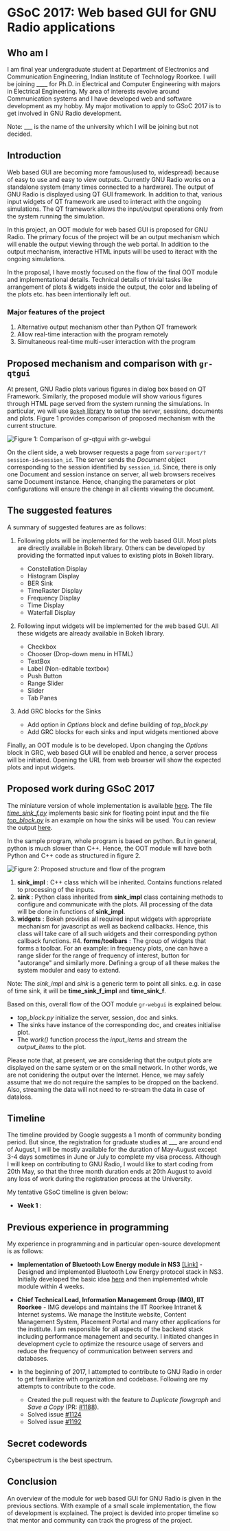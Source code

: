 # GSoC 2017: Web based GUI for GNU Radio applications

## Who am I
I am final year undergraduate student at Department of Electronics and Communication Engineering, Indian Institute of Technology Roorkee. I will be joining ____ for Ph.D. in Electrical and Computer Engineering with majors in Electrical Engineering. My area of interests revolve around Communication systems and I have developed web and software development as my hobby. My major motivation to apply to GSoC 2017 is to get involved in GNU Radio development.

Note: ___ is the name of the university which I will be joining but not decided.

## Introduction
Web based GUI are becoming more famous(used to, widespread) because of easy to use and easy to view outputs. Currently GNU Radio works on a standalone system (many times connected to a hardware). The output of GNU Radio is displayed using QT GUI framework. In addition to that, various input widgets of QT framework are used to interact with the ongoing simulations. The QT framework allows the input/output operations only from the system running the simulation.

In this project, an OOT module for web based GUI is proposed for GNU Radio. The primary focus of the project will be an output mechanism which will enable the output viewing through the web portal. In addition to the output mechanism, interactive HTML inputs will be used to iteract with the ongoing simulations.

In the proposal, I have mostly focused on the flow of the final OOT module and implementational details. Technical details of trivial tasks like arrangement of plots & widgets inside the output, the color and labeling of the plots etc. has been intentionally left out.

### Major features of the project
1. Alternative output mechanism other than Python QT framework
2. Allow real-time interaction with the program remotely
3. Simultaneous real-time multi-user interaction with the program

## Proposed mechanism and comparison with `gr-qtgui`
At present, GNU Radio plots various figures in dialog box based on QT Framework. Similarly, the proposed module will show various figures through HTML page served from the system running the simulations. In particular, we will use [`Bokeh` library](http://bokeh.pydata.org/en/latest/) to setup the server, sessions, documents and plots. Figure 1 provides comparison of proposed mechanism with the current structure.

![Figure 1: Comparison of `gr-qtgui` with `gr-webgui`](WebGui/fundamental.png "Figure 1: Comparison of `gr-qtgui` with `gr-webgui`")

On the client side, a web browser requests a page from `server:port/?session-id=session_id`. The server sends the *Document* object corresponding to the session identified by `session_id`. Since, there is only one Document and session instance on server, all web browsers receives same Document instance. Hence, changing the parameters or plot configurations will ensure the change in all clients viewing the document.

## The suggested features
A summary of suggested features are as follows:

1. Following plots will be implemented for the web based GUI. Most plots are directly available in Bokeh library. Others can be developed by providing the formatted input values to existing plots in Bokeh library.
   - Constellation Display
   - Histogram Display
   - BER Sink
   - TimeRaster Display
   - Frequency Display
   - Time Display
   - Waterfall Display

2. Following input widgets will be implemented for the web based GUI. All these widgets are already available in Bokeh library.
   - Checkbox
   - Chooser (Drop-down menu in HTML)
   - TextBox
   - Label (Non-editable textbox)
   - Push Button
   - Range Slider
   - Slider
   - Tab Panes

3. Add GRC blocks for the Sinks
   - Add option in _Options_ block and define building of _top_block.py_
   - Add GRC blocks for each sinks and input widgets mentioned above

Finally, an OOT module is to be developed. Upon changing the _Options_ block in GRC, web based GUI will be enabled and hence, a server process will be initiated. Opening the URL from web browser will show the expected plots and input widgets.

## Proposed work during GSoC 2017
The miniature version of whole implementation is available [here](https://github.com/kartikp1995/gr-htmlgui/). The file [_time_sink_f.py_](https://github.com/kartikp1995/gr-htmlgui/blob/master/python/time_sink_f.py) implements basic sink for floating point input and the file [_top_block.py_](https://github.com/kartikp1995/gr-htmlgui/blob/master/examples/top_block.py) is an example on how the sinks will be used. You can review the output [here](http://terminal.kartikpatel.in:5006/?bokeh-session-id=ARfUOyu0urukFhh3TmXRqHari59Bo1w2O4GGnseztvCL).

In the sample program, whole program is based on python. But in general, python is much slower than C++. Hence, the OOT module will have both Python and C++ code as structured in figure 2.

![Figure 2: Proposed structure and flow of the program](WebGui/structure.png "Figure 2: Proposed structure and flow of the program")

1. __sink_impl__ : C++ class which will be inherited. Contains functions related to processing of the inputs.
2. __sink__ : Python class inherited from __sink_impl__ class containing methods to configure and communicate with the plots. All processing of the data will be done in functions of __sink_impl__.
3. __widgets__ : Bokeh provides all required input widgets with appropriate mechanism for javascript as well as backend callbacks. Hence, this class will take care of all such widgets and their corresponding python callback functions.
#4. __forms/toolbars__ : The group of widgets that forms a toolbar. For an example: in frequency plots, one can have a range slider for the range of frequency of interest, button for "autorange" and similarly more. Defining a group of all these makes the system moduler and easy to extend.

Note: The _sink_impl_ and _sink_ is a generic term to point all sinks. e.g. in case of time sink, it will be __time_sink_f_impl__ and __time_sink_f__.


Based on this, overall flow of the OOT module `gr-webgui` is explained below.
- _top_block.py_ initialize the server, session, doc and sinks.
- The sinks have instance of the corresponding doc, and creates initialise plot.
- The _work()_ function process the _input_items_ and stream the _output_items_ to the plot.

Please note that, at present, we are considering that the output plots are displayed on the same system or on the small network. In other words, we are not conidering the output over the Internet. Hence, we may safely assume that we do not require the samples to be dropped on the backend. Also, streaming the data will not need to re-stream the data in case of dataloss.

## Timeline
The timeline provided by Google suggests a 1 month of community bonding period. But since, the registration for graduate studies at ___ are around end of August, I will be mostly available for the duration of May-August except 3-4 days sometimes in June or July to complete my visa process. Although I will keep on contributing to GNU Radio, I would like to start coding from 20th May, so that the three month duration ends at 20th August to avoid any loss of work during the registration process at the University.

My tentative GSoC timeline is given below:
- __Week 1__ :



## Previous experience in programming

My experience in programming and in particular open-source development is as follows:
- __Implementation of Bluetooth Low Energy module in NS3__ [\[Link\]](https://github.com/kartikp1995/ns-3-dev-git/) - Designed and implemented Bluetooth Low Energy protocol stack in NS3. Initially developed the basic idea [here](https://github.com/kartikp1995/ns-3-dev-git/wiki/Development-of-BLE) and then implemented whole module within 4 weeks.

- __Chief Technical Lead, Information Management Group (IMG), IIT Roorkee__ - IMG develops and maintains the IIT Roorkee Intranet & Internet systems. We manage the Institute website, Content Management System, Placement Portal and many other applications for the institute. I am responsible for all aspects of the backend stack including performance management and security. I initiated changes in development cycle to optimize the resource usage of servers and reduce the frequency of communication between servers and databases.

- In the beginning of 2017, I attempted to contribute to GNU Radio in order to get familiarize with organization and codebase. Following are my attempts to contribute to the code.
  - Created the pull request with the feature to _Duplicate flowgraph_ and _Save a Copy_ (PR: [#1188](https://github.com/gnuradio/gnuradio/pull/1188)).
  - Solved issue [#1124](https://github.com/gnuradio/gnuradio/issues/1124)
  - Solved issue [#1192](https://github.com/gnuradio/gnuradio/issues/1192)

## Secret codewords
Cyberspectrum is the best spectrum.

## Conclusion
An overview of the module for web based GUI for GNU Radio is given in the previous sections. With example of a small scale implementation, the flow of development is explained. The project is devided into proper timeline so that mentor and community can track the progress of the project.

